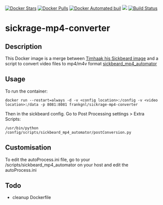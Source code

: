 [![Docker Stars](https://img.shields.io/docker/stars/frankgnl/sickrage-mp4-converter.svg)](https://hub.docker.com/r/frankgnl/sickrage-mp4-converter/) [![Docker Pulls](https://img.shields.io/docker/pulls/frankgnl/sickrage-mp4-converter.svg)](https://hub.docker.com/r/frankgnl/sickrage-mp4-converter/) [![Docker Automated buil](https://img.shields.io/docker/automated/frankgnl/sickrage-mp4-converter.svg)](https://hub.docker.com/r/frankgnl/sickrage-mp4-converter/) [![](https://images.microbadger.com/badges/image/frankgnl/sickrage-mp4-converter.svg)](https://microbadger.com/images/frankgnl/sickrage-mp4-converter "Get your own image badge on microbadger.com") [![Build Status](https://travis-ci.org/FrankGNL/sickrage-mp4-converter.svg?branch=master)](https://travis-ci.org/FrankGNL/sickrage-mp4-converter)

# sickrage-mp4-converter

## Description
This Docker image is a merge between [Timhaak his Sickbeard image](https://hub.docker.com/r/timhaak/sickrage/) and a script to convert video files to mp4/m4v format [sickbeard_mp4_automator](https://github.com/mdhiggins/sickbeard_mp4_automator/)

## Usage
To run the container:
```
docker run --restart=always -d -v <config location>:/config -v <video location>:/data -p 8081:8081 frankgnl/sickrage-mp4-converter
```

Then in the sickbeard config. Go to Post Processing settings > Extra Scripts:
```
/usr/bin/python /config/scripts/sickbeard_mp4_automator/postConversion.py
```

## Customisation
To edit the autoProcess.ini file, go to your <config location>/scripts/sickbeard_mp4_automator on your host and edit the autoProcess.ini

## Todo
- cleanup Dockerfile
